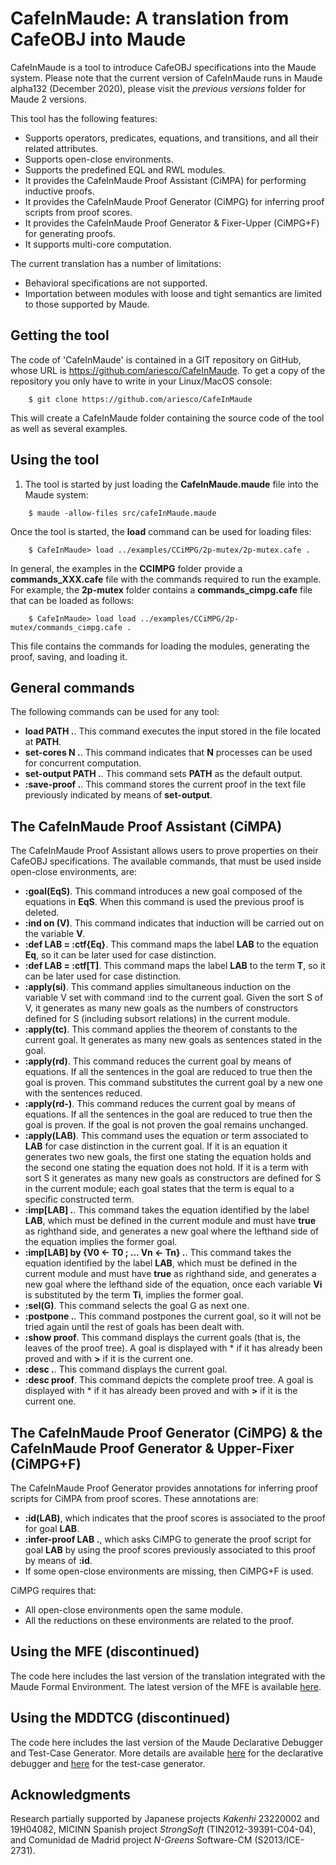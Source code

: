 CafeInMaude: A translation from CafeOBJ into Maude
==================================================

CafeInMaude is a tool to introduce CafeOBJ specifications into the Maude system. Please note
that the current version of CafeInMaude runs in Maude alpha132 (December 2020), please visit
the *previous versions* folder for Maude 2 versions.

This tool has the following features:
* Supports operators, predicates, equations, and transitions, and all their related
attributes.
* Supports open-close environments.
* Supports the predefined EQL and RWL modules.
* It provides the CafeInMaude Proof Assistant (CiMPA) for performing inductive proofs.
* It provides the CafeInMaude Proof Generator (CiMPG) for inferring proof scripts
from proof scores.
* It provides the CafeInMaude Proof Generator & Fixer-Upper (CiMPG+F) for generating
proofs.
* It supports multi-core computation.

The current translation has a number of limitations:
* Behavioral specifications are not supported.
* Importation between modules with loose and tight semantics are limited to
those supported by Maude.

Getting the tool
----------------

The code of 'CafeInMaude' is contained in a GIT repository on GitHub, whose URL is
https://github.com/ariesco/CafeInMaude. To get a copy of the repository you only
have to write in your Linux/MacOS console:

```
    $ git clone https://github.com/ariesco/CafeInMaude
```

This will create a CafeInMaude folder containing the source code of the tool as well as
several examples.

Using the tool
--------------

1. The tool is started by just loading the **CafeInMaude.maude** file into the Maude system:

```
    $ maude -allow-files src/cafeInMaude.maude
```

Once the tool is started, the **load** command can be used for loading files:

```
    $ CafeInMaude> load ../examples/CCiMPG/2p-mutex/2p-mutex.cafe .
```

In general, the examples in the **CCIMPG** folder provide a **commands_XXX.cafe** file with the
commands required to run the example. For example, the **2p-mutex** folder contains a
**commands_cimpg.cafe** file that can be loaded as follows:

```
    $ CafeInMaude> load load ../examples/CCiMPG/2p-mutex/commands_cimpg.cafe .
```

This file contains the commands for loading the modules, generating the proof, saving, and loading it.

General commands
----------------

The following commands can be used for any tool:
* **load PATH .**. This command executes the input stored in the file located at **PATH**.
* **set-cores N .**. This command indicates that **N** processes can be used for concurrent computation.
* **set-output PATH .**. This command sets **PATH** as the default output.
* **:save-proof .**. This command stores the current proof in the text file previously indicated by means of
**set-output**.

The CafeInMaude Proof Assistant (CiMPA)
---------------------------------------

The CafeInMaude Proof Assistant allows users to prove properties on their CafeOBJ
specifications. The available commands, that must be used inside open-close
environments, are:
* **:goal(EqS)**. This command introduces a new goal composed of the equations in
**EqS**. When this command is used the previous proof is deleted.
* **:ind on (V)**. This command indicates that induction will be carried out on the
variable **V**.
* **:def LAB = :ctf{Eq}**. This command maps the label **LAB** to the equation **Eq**,
so it can be later used for case distinction.
* **:def LAB = :ctf[T]**. This command maps the label **LAB** to the term **T**, so
it can be later used for case distinction.
* **:apply(si)**. This command applies simultaneous induction on the variable V set with
command :ind to the current goal. Given the sort S of V, it generates as many new goals
as the numbers of constructors defined for S (including subsort relations) in the
current module.
* **:apply(tc)**. This command applies the theorem of constants to the current goal.
It generates as many new goals as sentences stated in the goal.
* **:apply(rd)**. This command reduces the current goal by means of equations. If all the
sentences in the goal are reduced to true then the goal is proven. This command
substitutes the current goal by a new one with the sentences reduced.
* **:apply(rd-)**. This command reduces the current goal by means of equations. If all the
sentences in the goal are reduced to true then the goal is proven. If the goal is not
proven the goal remains unchanged.
* **:apply(LAB)**. This command uses the equation or term associated to **LAB** for
case distinction in the current goal. If it is an equation it generates two new goals,
the first one stating the equation holds and the second one stating the equation does
not hold. If it is a term with sort S it generates as many new goals as constructors
are defined for S in the current module; each goal states that the term is equal to
a specific constructed term.
* **:imp[LAB] .**. This command takes the equation identified by the label **LAB**,
which must be defined in the current module and must have **true** as righthand side,
and generates a new goal where the lefthand side of the equation implies the former
goal.
* **:imp[LAB] by {V0 <- T0 ; ... Vn <- Tn} .**. This command takes the equation
identified by the label **LAB**, which must be defined in the current module and
must have **true** as righthand side, and generates a new goal where the lefthand
side of the equation, once each variable **Vi** is substituted by the term **Ti**,
implies the former goal.
* **:sel(G)**. This command selects the goal G as next one.
* **:postpone .**. This command postpones the current goal, so it will not be tried
again until the rest of goals has been dealt with.
* **:show proof**. This command displays the current goals (that is, the leaves of
the proof tree). A goal is displayed with * if it has already been proved and with
**>** if it is the current one.
* **:desc .**. This command displays the current goal.
* **:desc proof**. This command depicts the complete proof tree.
A goal is displayed with * if it has already been proved and with
**>** if it is the current one.

The CafeInMaude Proof Generator (CiMPG) & the CafeInMaude Proof Generator & Upper-Fixer (CiMPG+F)
-------------------------------------------------------------------------------------------------

The CafeInMaude Proof Generator provides annotations for inferring proof scripts for
CiMPA from proof scores. These annotations are:
* **:id(LAB)**, which indicates that the proof scores is associated to the proof for
goal **LAB**.
* **:infer-proof LAB .**, which asks CiMPG to generate the proof script for goal **LAB** by
using the proof scores previously associated to this proof by means of **:id**.
* If some open-close environments are missing, then CiMPG+F is used.

CiMPG requires that:
* All open-close environments open the same module.
* All the reductions on these environments are related to the proof.

Using the MFE (discontinued)
----------------------------

The code here includes the last version of the translation integrated with the
Maude Formal Environment. The latest version of the MFE is available
[here](http://maude.lcc.uma.es/MFE/).

Using the MDDTCG (discontinued)
-------------------------------

The code here includes the last version of the Maude Declarative Debugger and
Test-Case Generator. More details are available
[here](http://maude.sip.ucm.es/debugging/) for the declarative debugger and
[here](http://maude.sip.ucm.es/testing/) for the test-case generator.

Acknowledgments
---------------

Research partially supported by Japanese projects *Kakenhi* 23220002 and 19H04082,
MICINN Spanish project *StrongSoft* (TIN2012-39391-C04-04), and
Comunidad de Madrid project *N-Greens* Software-CM (S2013/ICE-2731).